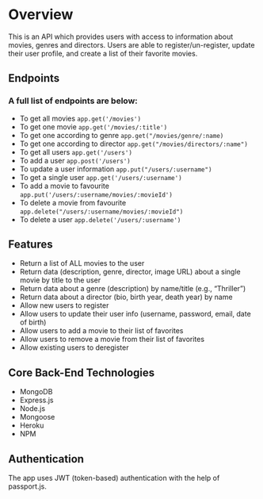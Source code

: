 
# Overview

This is an API which provides users with access to information about movies, genres and directors. Users are able to register/un-register, update their user profile, and create a list of their favorite movies.

## Endpoints

### A full list of endpoints are below:
- To get all movies `app.get('/movies')`
- To get one movie `app.get('/movies/:title')`
- To get one according to genre `app.get("/movies/genre/:name)`
- To get one according to director `app.get("/movies/directors/:name")`
- To get all users `app.get('/users')`
- To add a user `app.post('/users')`
- To update a user information `app.put("/users/:username")`
- To get a single user `app.get('/users/:username')`
- To add a movie to favourite `app.put('/users/:username/movies/:movieId')`
- To delete a movie from favourite `app.delete("/users/:username/movies/:movieId")`
- To delete a user `app.delete('/users/:username')`

## Features

- Return a list of ALL movies to the user
- Return data (description, genre, director, image URL) about a single movie by title to the user
- Return data about a genre (description) by name/title (e.g., “Thriller”)
- Return data about a director (bio, birth year, death year) by name
- Allow new users to register
- Allow users to update their user info (username, password, email, date of birth)
- Allow users to add a movie to their list of favorites
- Allow users to remove a movie from their list of favorites
- Allow existing users to deregister

## Core Back-End Technologies

- MongoDB
- Express.js
- Node.js
- Mongoose
- Heroku
- NPM

## Authentication

The app uses JWT (token-based) authentication with the help of passport.js.
